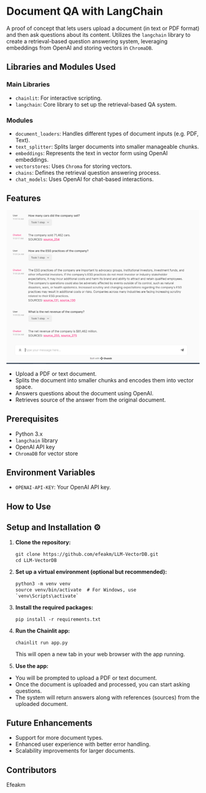 # Document QA with LangChain

A proof of concept that lets users upload a document (in text or PDF format) and then ask questions about its content. Utilizes the `langchain` library to create a retrieval-based question answering system, leveraging embeddings from OpenAI and storing vectors in `ChromaDB`.

## Libraries and Modules Used

### Main Libraries

- `chainlit`: For interactive scripting.
- `langchain`: Core library to set up the retrieval-based QA system.
  
### Modules

- `document_loaders`: Handles different types of document inputs (e.g. PDF, Text).
- `text_splitter`: Splits larger documents into smaller manageable chunks.
- `embeddings`: Represents the text in vector form using OpenAI embeddings.
- `vectorstores`: Uses `Chroma` for storing vectors.
- `chains`: Defines the retrieval question answering process.
- `chat_models`: Uses OpenAI for chat-based interactions.

## Features

![Demo Screenshot](Screenshot_1.png) 

- Upload a PDF or text document.
- Splits the document into smaller chunks and encodes them into vector space.
- Answers questions about the document using OpenAI.
- Retrieves source of the answer from the original document.

## Prerequisites

- Python 3.x
- `langchain` library
- OpenAI API key
- `ChromaDB` for vector store

## Environment Variables

- `OPENAI-API-KEY`: Your OpenAI API key.

## How to Use

## Setup and Installation ⚙️

1. **Clone the repository:**

   ```
   git clone https://github.com/efeakm/LLM-VectorDB.git
   cd LLM-VectorDB
   ```

2. **Set up a virtual environment (optional but recommended):**

   ```
   python3 -m venv venv
   source venv/bin/activate  # For Windows, use `venv\Scripts\activate`
   ```

3. **Install the required packages:**

   ```
   pip install -r requirements.txt
   ```

4. **Run the Chainlit app:**

   ```
   chainlit run app.py
   ```

   This will open a new tab in your web browser with the app running.

5. **Use the app:**  
- You will be prompted to upload a PDF or text document.
- Once the document is uploaded and processed, you can start asking questions.
- The system will return answers along with references (sources) from the uploaded document.

## Future Enhancements

- Support for more document types.
- Enhanced user experience with better error handling.
- Scalability improvements for larger documents.

## Contributors

Efeakm
